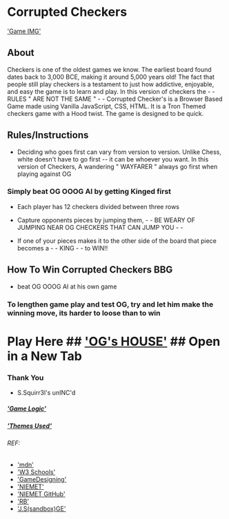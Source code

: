 # Corrupted Checkers 
['Game IMG'](https://github.com/roguione/JS-Game-Proj/blob/main/imgs/game%20pic.png)
## About
Checkers is one of the oldest games we know. The earliest board found dates back to 3,000 BCE, making it around 5,000 years old! The fact that people still play checkers is a testament to just how addictive, enjoyable, and easy the game is to learn and play. In this version of checkers the - - RULES " ARE NOT THE SAME " - - 
Corrupted Checker's is a Browser Based Game made using Vanilla JavaScript, CSS, HTML. It is a Tron Themed checkers game with a Hood twist. The game is designed to be quick.

## Rules/Instructions  

- Deciding who goes first can vary from version to version. Unlike Chess, white doesn't have to go first -- it can be whoever you want. In this version of Checkers, A wandering " WAYFARER " always go first when playing against OG

### Simply beat OG OOOG AI by getting Kinged first

-  Each player has 12 checkers divided between three rows 

- Capture opponents pieces by jumping them, - - BE WEARY OF JUMPING NEAR OG CHECKERS THAT CAN JUMP YOU - -
  
- If one of your pieces makes it to the other side of the board that piece becomes a - - KING - - to WIN!!
  
## How To Win Corrupted Checkers BBG
- beat OG OOOG AI at his own game

### To lengthen game play and test OG, try and let him make the winning move, its harder to loose than to win  

# Play Here ## ['OG's HOUSE'](https://roguione.github.io/JS-Game-Proj/main.html) ## Open in a New Tab

### Thank You
- S.Squirr3l's unINC'd
##### ['Game Logic'](https://github.com/roguione/JS-Game-Proj/blob/main/Planning/Game_Structure.md) 
##### ['Themes Used'](https://github.com/roguione/JS-Game-Proj/tree/main/imgs)

###### REF: 
  - ['mdn'](https://developer.mozilla.org/en-US/docs/Web/API/Document_Object_Model/Introduction)
  - ['W3 Schools'](https://www.w3schools.com/graphics/default.asp)
  - ['GameDesigning'](https://www.gamedesigning.org/)
  - ['NIEMET'](https://dev.to/niemet0502/how-i-built-a-checkers-game-with-javascript-2hn5)
  - ['NIEMET GitHub'](https://github.com/niemet0502/checkers-game-js)
  - ['RB'](https://github.com/RyanBranco/Checkers)
  - ['J.S(sandbox)GE'](https://codesandbox.io/s/grid-demo-msjfyh)
 



